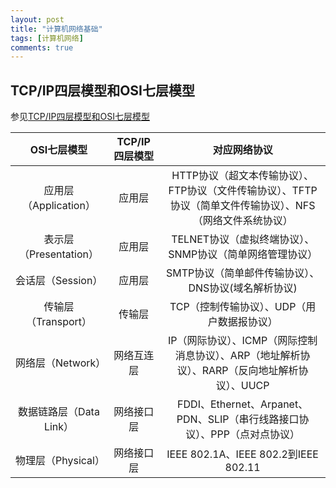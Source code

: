 ```yaml
---
layout: post
title: "计算机网络基础"
tags: [计算机网络]
comments: true
---
```


## TCP/IP四层模型和OSI七层模型
参见[TCP/IP四层模型和OSI七层模型](https://blog.minhow.com/2017/01/07/protocol/tcp-osi/)   

| OSI七层模型 | TCP/IP 四层模型 | 对应网络协议 |
|:--------:|:-------:|:--------:|
| 应用层（Application） | 应用层 | HTTP协议（超文本传输协议）、FTP协议（文件传输协议）、TFTP协议（简单文件传输协议）、NFS（网络文件系统协议） |
| 表示层（Presentation） | 应用层 | TELNET协议（虚拟终端协议）、SNMP协议（简单网络管理协议） |
| 会话层（Session） | 应用层 | SMTP协议（简单邮件传输协议）、DNS协议(域名解析协议) |
| 传输层（Transport） | 传输层 | TCP（控制传输协议）、UDP（用户数据报协议）|
| 网络层（Network） | 网络互连层 | IP（网际协议）、ICMP（网际控制消息协议）、ARP（地址解析协议）、RARP（反向地址解析协议）、UUCP |
| 数据链路层（Data Link） | 网络接口层 | FDDI、Ethernet、Arpanet、PDN、SLIP（串行线路接口协议）、PPP（点对点协议） |
| 物理层（Physical） | 网络接口层 | IEEE 802.1A、IEEE 802.2到IEEE 802.11 |
